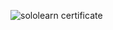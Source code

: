 ![sololearn certificate](https://user-images.githubusercontent.com/98864424/152479512-0b7777d1-519a-4357-9f0d-380baa2e1445.jpg)